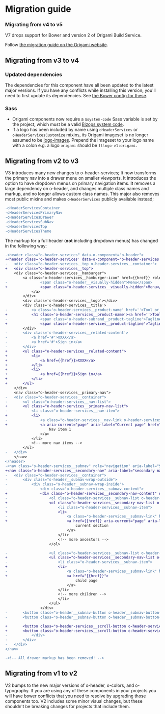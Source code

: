 # Migration guide

### Migrating from v4 to v5

V7 drops support for Bower and version 2 of Origami Build Service.

Follow [the migration guide on the Origami website](https://origami.ft.com/documentation/tutorials/bower-to-npm/).


## Migrating from v3 to v4

### Updated dependencies

The dependencies for this component have all been updated to the latest major versions.
If you have any conflicts while installing this version, you'll need to first update
its dependencies. See [the Bower config for these](./bower.json).

### Sass

- Origami components now require a `$system-code` Sass variable is set by the project, which must be a valid [Bizops system code](https://biz-ops.in.ft.com/list/Systems).
- If a logo has been included by name using `oHeaderServices` or `oHeaderServicesCustomize` mixins, its Origami imageset is no longer assumed to be [logo-images](https://registry.origami.ft.com/components/logo-images). Prepend the imageset to your logo name with a colon e.g. a logo `origami` should be `ftlogo-v1:origami`.

## Migrating from v2 to v3

V3 introduces many new changes to o-header-services; It now transforms the primary nav into a drawer menu on smaller viewports. It introduces the option to have dropdown menus on primary navigation items. It removes a large dependency on o-header, and changes multiple class names and markup, and no longer allows custom class names. This major also removes most public mixins and makes `oHeaderServices` publicly available instead;
```diff
-oHeaderServicesContainer
-oHeaderServicesPrimaryNav
-oHeaderServicesDrawer
-oHeaderServicesSubNav
-oHeaderServicesTop
-oHeaderServicesTheme
```

The markup for a full header (**not** including dropdown menus) has changed in the following way:
```diff
-<header class="o-header-services" data-o-component="o-header">
+<header class='o-header-services' data-o-component='o-header-services'>
-	<div class="o-header-services__top o-header-services__container">
+	<div class="o-header-services__top">
	<div class="o-header-services__hamburger">
		<a class="o-header-services__hamburger-icon" href={{href}} role="button">
-				<span class="o-header__visually-hidden">Menu</span>
+				<span class="o-header-services__visually-hidden">Menu</span>
			</a>
		</div>
		<div class='o-header-services__logo'></div>
		<div class='o-header-services__title'>
-			<a class='o-header-services__product-name' href=''>Tool or Service name</a>
+			<h1 class='o-header-services__product-name'><a href=''>Tool or Service name</a></h1>
-				<span class='o-header-subrand__product-tagline'>Tagline to explain the product here</span>
+				<span class='o-header-services__product-tagline'>Tagline to explain the product here</span>
		</div>
-		<div class='o-header-services__related-content'>
-			<a href='#'>XXXX</a>
-			<a href='#'>Sign in</a>
-		</div>
+		<ul class="o-header-services__related-content">
+			<li>
+				<a href={{href}}>XXXX</a>
+			</li>
+			<li>
+				<a href={{href}}>Sign in</a>
+			</li>
+		</ul>
	</div>
	<nav class="o-header-services__primary-nav">
-	<div class="o-header-services__container">
-		<ul class="o-header-services__nav-list">
+		<ul class="o-header-services__primary-nav-list">
-			<li class="o-header-services__nav-item">
+			<li>
-				<a class="o-header-services__nav-link o-header-services__nav-link--selected" href="#item-1">
+				<a aria-current="page" aria-label="Current page" href="#item-1">
					Nav item 1
				</a>
			</li>
			<!-- more nav items -->
		</ul>
-	</div>
	</nav>
</header>
-<nav class="o-header-services__subnav" role="navigation" aria-label="Sub navigation">
+<nav class="o-header-services__secondary-nav" aria-label="secondary navigation"  data-o-header-services-nav>
-	<div class="o-header-services__container">
-		<div class="o-header__subnav-wrap-outside">
-			<div class="o-header__subnav-wrap-inside">
-				<div class="o-header-services__subnav-content">
+				<div class="o-header-services__secondary-nav-content" data-o-header-services-nav-list>
-					<ol class="o-header-services__subnav-list o-header-services__subnav-list--breadcrumb" aria-label="Breadcrumb">
+					<ol class="o-header-services__secondary-nav-list o-header-services__secondary-nav-list--ancestors" aria-label="Ancestor sections">
-						<li class="o-header-services__subnav-item">
+						<li>
-							<a class="o-header-services__subnav-link" href={{href}} aria-selected="true" aria-label="Current page">
+							<a href={{href}} aria-current="page" aria-label="Current page">
								current section
							</a>
						</li>
						<!-- more ancestors -->
					</ol>

-					<ul class="o-header-services__subnav-list o-header-services__subnav-list--children" aria-label="Subsections">
+					<ul class="o-header-services__secondary-nav-list o-header-services__secondary-nav-list--children" aria-label="Child sections">
-						<li class="o-header-services__subnav-item">
+						<li>
-							<a class="o-header-services__subnav-link" href="{{href}}">
+							<a href="{{href}}">
								child page
							</a>
						</li>
						<!-- more children -->
						</li>
					</ul>
				</div>
-		<button class="o-header__subnav-button o-header__subnav-button--left" title="scroll left" aria-hidden="true" disabled></button>
-		<button class="o-header__subnav-button o-header__subnav-button--right" title="scroll right" aria-hidden="true" disabled></button>

+		<button class="o-header-services__scroll-button o-header-services__scroll-button--left" title="scroll left" aria-hidden="true" disabled></button>
+		<button class="o-header-services__scroll-button o-header-services__scroll-button--right" title="scroll right" aria-hidden="true" disabled></button>
-			</div>
-		</div>
-	</div>
</nav>

-<!-- All drawer markup has been removed! -->
```

## Migrating from v1 to v2

V2 bumps to the new major versions of o-header, o-colors, and o-typography. If you are using any of these components in your projects you will have bower conflicts that you need to resolve by upgrading those components too.
V2 includes some minor visual changes, but these shouldn't be breaking changes for projects that include them.
